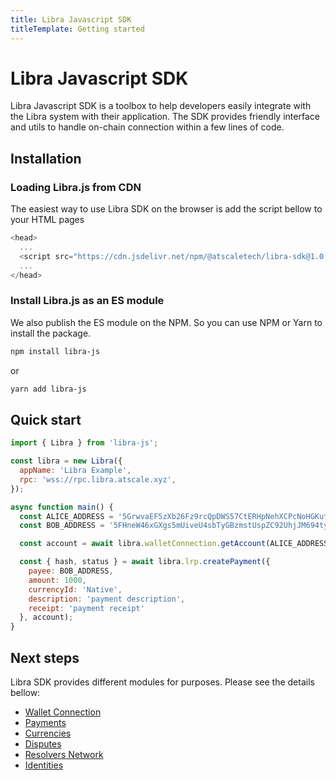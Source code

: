 ```yaml
---
title: Libra Javascript SDK
titleTemplate: Getting started
---
```


# Libra Javascript SDK
Libra Javascript SDK is a toolbox to help developers easily integrate with the Libra system with their application. The SDK provides friendly interface and utils to handle on-chain connection within a few lines of code.

## Installation

### Loading Libra.js from CDN
The easiest way to use Libra SDK on the browser is add the script bellow to your HTML pages

```js
<head>
  ...
  <script src="https://cdn.jsdelivr.net/npm/@atscaletech/libra-sdk@1.0.0/dist/libra-sdk.cjs.production.min.js"></script>
  ...
</head>
```

### Install Libra.js as an ES module
We also publish the ES module on the NPM. So you can use NPM or Yarn to install the package.

```bash
npm install libra-js
```

or

```bash
yarn add libra-js
```

## Quick start

```js
import { Libra } from 'libra-js';

const libra = new Libra({
  appName: 'Libra Example',
  rpc: 'wss://rpc.libra.atscale.xyz',
});

async function main() {
  const ALICE_ADDRESS = '5GrwvaEF5zXb26Fz9rcQpDWS57CtERHpNehXCPcNoHGKutQY';
  const BOB_ADDRESS = '5FHneW46xGXgs5mUiveU4sbTyGBzmstUspZC92UhjJM694ty';

  const account = await libra.walletConnection.getAccount(ALICE_ADDRESS);

  const { hash, status } = await libra.lrp.createPayment({
    payee: BOB_ADDRESS,
    amount: 1000,
    currencyId: 'Native',
    description: 'payment description',
    receipt: 'payment receipt'
  }, account);
}

```
## Next steps

Libra SDK provides different modules for purposes. Please see the details bellow:

- [Wallet Connection](/sdk/connect-wallet)
- [Payments](/sdk/payments)
- [Currencies](/sdk/currencies)
- [Disputes](/sdk/disputes)
- [Resolvers Network](/sdk/identities)
- [Identities](/sdk/identities)
